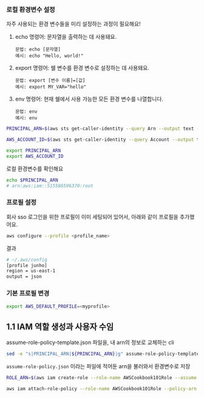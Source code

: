 ### 로컬 환경변수 설정

자주 사용되는 환경 변수들을 미리 설정하는 과정이 필요해요!

1. echo 명령어: 문자열을 출력하는 데 사용돼요.

   ```
   문법: echo [문자열]
   예시: echo "Hello, world!"
   ```

2. export 명령어: 쉘 변수를 환경 변수로 설정하는 데 사용돼요.

   ```
   문법: export [변수 이름]=[값]
   예시: export MY_VAR="hello"
   ```

3. env 명령어: 현재 쉘에서 사용 가능한 모든 환경 변수를 나열합니다.
   ```
   문법: env
   예시: env
   ```

```bash
PRINCIPAL_ARN=$(aws sts get-caller-identity --query Arn --output text --profile junho)

AWS_ACCOUNT_ID=$(aws sts get-caller-identity --query Account --output text --profile junho)

export PRINCIPAL_ARN
export AWS_ACCOUNT_ID
```

로컬 환경변수를 확인해요

```bash
echo $PRINCIPAL_ARN
# arn:aws:iam::515586596370:root
```

### 프로필 설정

회사 sso 로그인을 위한 프로필이 이미 세팅되어 있어서, 아래와 같이 프로필을 추가했어요.

```bash
aws configure --profile <profile_name>
```

결과

```bash
# ~/.aws/config
[profile junho]
region = us-east-1
output = json
```

### 기본 프로필 변경

```bash
export AWS_DEFAULT_PROFILE=<myprofile>
```

## 1.1 IAM 역할 생성과 사용자 수임

assume-role-policy-template.json 파일을, 내 arn의 정보로 교체하는 cli

```bash
sed -e "s|PRINCIPAL_ARN|${PRINCIPAL_ARN}|g" assume-role-policy-template.json > assume-role-policy.json
```

`assume-role-policy.json` 이라는 파일에 적어둔 arn을 불러와서 환경변수로 저장

```bash
ROLE_ARN=$(aws iam create-role --role-name AWSCookbook101Role --assume-role-policy-document  file://assume-role-policy.json --output text --query Role.Arn --profile junho)
```

```bash
aws iam attach-role-policy --role-name AWSCookbook101Role --policy-arn arn:aws:iam::aws:policy/PowerUserAccess --profile junho
```
